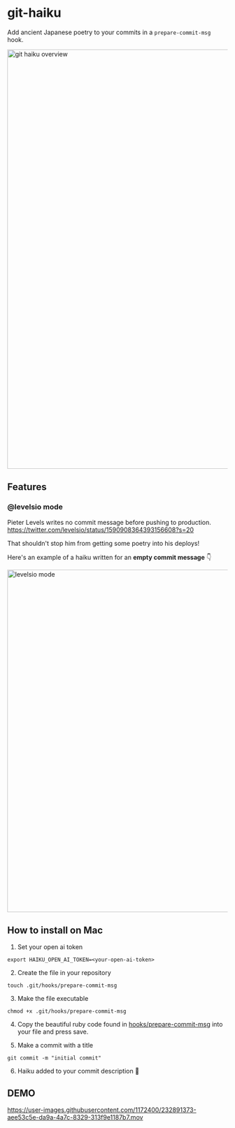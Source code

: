 # git-haiku
Add ancient Japanese poetry to your commits in a `prepare-commit-msg` hook.

<img width="960" alt="git haiku overview" src="https://user-images.githubusercontent.com/1172400/232972961-dcf1f610-a8b1-4e8e-998b-b1be8f177fd0.png">

## Features
### @levelsio mode
Pieter Levels writes no commit message before pushing to production.   
https://twitter.com/levelsio/status/1590908364393156608?s=20

That shouldn't stop him from getting some poetry into his deploys!

Here's an example of a haiku written for an **empty commit message** 👇

<img width="784" alt="levelsio mode" src="https://user-images.githubusercontent.com/1172400/232976631-282c0fef-6e42-4138-bfae-469da4ebdb39.png">



## How to install on Mac
1. Set your open ai token

`export HAIKU_OPEN_AI_TOKEN=<your-open-ai-token>`

2. Create the file in your repository

`touch .git/hooks/prepare-commit-msg`

3. Make the file executable

`chmod +x .git/hooks/prepare-commit-msg`

4. Copy the beautiful ruby code found in [hooks/prepare-commit-msg](hooks/prepare-commit-msg) into your file and press save.

5. Make a commit with a title 

`git commit -m "initial commit"`

6. Haiku added to your commit description 🌸


## DEMO

https://user-images.githubusercontent.com/1172400/232891373-aee53c5e-da9a-4a7c-8329-313f9e1187b7.mov


